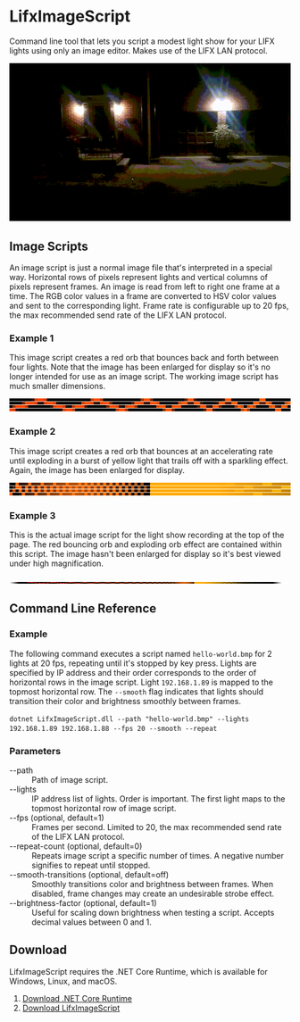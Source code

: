 # LifxImageScript
Command line tool that lets you script a modest light show for your LIFX lights using only an image editor. Makes use of the LIFX LAN protocol.

![Example recording](/ReadmeAssets/recording.gif)

## Image Scripts
An image script is just a normal image file that's interpreted in a special way. Horizontal rows of pixels represent lights and vertical columns of pixels represent frames. An image is read from left to right one frame at a time. The RGB color values in a frame are converted to HSV color values and sent to the corresponding light. Frame rate is configurable up to 20 fps, the max recommended send rate of the LIFX LAN protocol.

### Example 1
This image script creates a red orb that bounces back and forth between four lights. Note that the image has been enlarged for display so it's no longer intended for use as an image script. The working image script has much smaller dimensions.

![Bouncing orb effect](/ReadmeAssets/bouncing-orb-effect.png)

### Example 2
This image script creates a red orb that bounces at an accelerating rate until exploding in a burst of yellow light that trails off with a sparkling effect. Again, the image has been enlarged for display.

![Exploding orb effect](/ReadmeAssets/exploding-orb-effect.png)

### Example 3
This is the actual image script for the light show recording at the top of the page. The red bouncing orb and exploding orb effect are contained within this script. The image hasn't been enlarged for display so it's best viewed under high magnification.

![Bouncing and exploding orb script](/ReadmeAssets/script.bmp)

## Command Line Reference

### Example
The following command executes a script named `hello-world.bmp` for 2 lights at 20 fps, repeating until it's stopped by key press. Lights are specified by IP address and their order corresponds to the order of horizontal rows in the image script. Light `192.168.1.89` is mapped to the topmost horizontal row. The `--smooth` flag indicates that lights should transition their color and brightness smoothly between frames.

`dotnet LifxImageScript.dll --path "hello-world.bmp" --lights 192.168.1.89 192.168.1.88 --fps 20 --smooth --repeat`

### Parameters
<dl>
  <dt>--path</dt>
  <dd>Path of image script.</dd>
  
  <dt>--lights</dt>
  <dd>IP address list of lights. Order is important. The first light maps to the topmost horizontal row of image script.</dd>
  
  <dt>--fps (optional, default=1)</dt>
  <dd>Frames per second. Limited to 20, the max recommended send rate of the LIFX LAN protocol.</dd>
  
  <dt>--repeat-count (optional, default=0)</dt>
  <dd>Repeats image script a specific number of times. A negative number signifies to repeat until stopped.</dd>
  
  <dt>--smooth-transitions (optional, default=off)</dt>
  <dd>Smoothly transitions color and brightness between frames. When disabled, frame changes may create an undesirable strobe effect.</dd>
  
  <dt>--brightness-factor (optional, default=1)</dt>
  <dd>Useful for scaling down brightness when testing a script. Accepts decimal values between 0 and 1.</dd>
</dl>

## Download
LifxImageScript requires the .NET Core Runtime, which is available for Windows, Linux, and macOS.
1. [Download .NET Core Runtime](https://www.microsoft.com/net/download)
2. [Download LifxImageScript](https://github.com/galehouse5/LifxImageScript/releases/latest)
